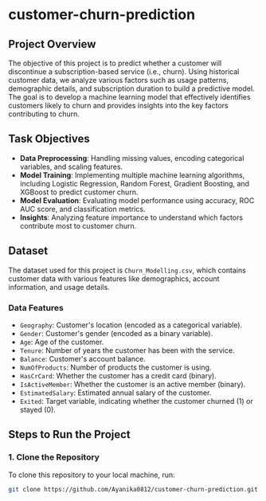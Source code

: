 # customer-churn-prediction

## Project Overview
The objective of this project is to predict whether a customer will discontinue a subscription-based service (i.e., churn). Using historical customer data, we analyze various factors such as usage patterns, demographic details, and subscription duration to build a predictive model. The goal is to develop a machine learning model that effectively identifies customers likely to churn and provides insights into the key factors contributing to churn.

## Task Objectives
- **Data Preprocessing**: Handling missing values, encoding categorical variables, and scaling features.
- **Model Training**: Implementing multiple machine learning algorithms, including Logistic Regression, Random Forest, Gradient Boosting, and XGBoost to predict customer churn.
- **Model Evaluation**: Evaluating model performance using accuracy, ROC AUC score, and classification metrics.
- **Insights**: Analyzing feature importance to understand which factors contribute most to customer churn.

## Dataset
The dataset used for this project is `Churn_Modelling.csv`, which contains customer data with various features like demographics, account information, and usage details.

### Data Features
- `Geography`: Customer's location (encoded as a categorical variable).
- `Gender`: Customer's gender (encoded as a binary variable).
- `Age`: Age of the customer.
- `Tenure`: Number of years the customer has been with the service.
- `Balance`: Customer's account balance.
- `NumOfProducts`: Number of products the customer is using.
- `HasCrCard`: Whether the customer has a credit card (binary).
- `IsActiveMember`: Whether the customer is an active member (binary).
- `EstimatedSalary`: Estimated annual salary of the customer.
- `Exited`: Target variable, indicating whether the customer churned (1) or stayed (0).

## Steps to Run the Project

### 1. **Clone the Repository**
   To clone this repository to your local machine, run:
   ```bash
   git clone https://github.com/Ayanika0812/customer-churn-prediction.git
